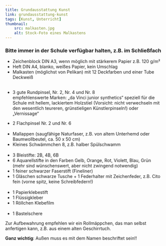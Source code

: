 ```yaml
---
title: Grundausstattung Kunst
link: grundausstattung-kunst
tags: [Kunst, Unterricht]
thumbnail: 
    src: malkasten.jpg
    alt: Stock-Foto eines Malkastens 
---
```

<h3> Bitte immer in der Schule verfügbar halten, z.B. im Schließfach</h3>
<ul>
    <li>Zeichenblock DIN A3, wenn möglich mit stärkerem Papier z.B. 120 g/m²</li>
    <li>Heft DIN A4, blanko, weißes Papier, kein Umschlag </li>
    <li>Malkasten (möglichst von Pelikan) mit 12 Deckfarben und einer Tube Deckweiß</li>
    <br>
    <li>
        <p>
            3 gute Rundpinsel, Nr. 2, Nr. 4 und Nr. 8
            <br>
            empfehlenswerte Marken: „da Vinci junior synthetics“ speziell für die Schule mit hellem, lackiertem Holzstiel (Vorsicht: nicht verwechseln mit den wesentlich teureren, grünstieligen Künstlerpinseln!) oder „Vernissage“
        </p>
    </li>
    <li>2 Flachpinsel Nr. 2 und Nr. 6</li>
    <br>
    <li>Mallappen (saugfähige Naturfaser, z.B. von altem Unterhemd oder Baumwollbeutel, ca. 50 x 50 cm)</li>
    <li>Kleines Schwämmchen 8, z.B. halber Spülschwamm</li>
    <br>
    <li>3 Bleistifte: 2B, 4B, 6B</li>
    <li>6 Aquarellstifte in den Farben Gelb, Orange, Rot, Violett, Blau, Grün (mehr sind wünschenswert, aber nicht zwingend notwendig)</li>
    <li>1 feiner schwarzer Faserstift (Fineliner)</li>
    <li>1 Gläschen schwarze Tusche + 1 Federhalter mit Zeichenfeder, z.B. Cito fein (vorne spitz, keine Schreibfedern!)</li>
    <br>
    <li>1 Papierklebestift</li>
    <li>1 Flüssigkleber</li>
    <li>1 Röllchen Klebefilm</li>
    <br>
    <li>1 Bastelschere</li>
</ul>
    
<p>Zur Aufbewahrung empfehlen wir ein Rollmäppchen, das man selbst anfertigen kann, z.B. aus einem alten Geschirrtuch.</p>
<p><strong>Ganz wichtig</strong>: Außen muss es mit dem Namen beschriftet sein!!</p>
